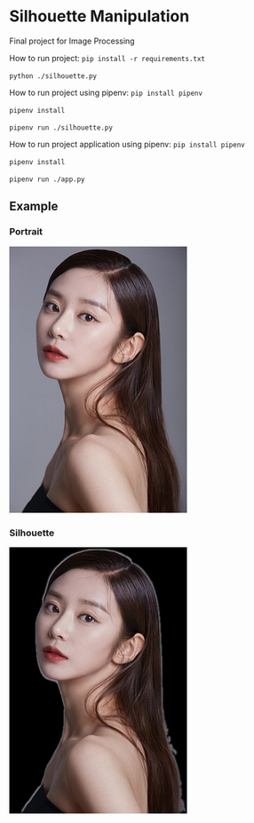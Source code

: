 # Silhouette Manipulation

Final project for Image Processing

How to run project:
`pip install -r requirements.txt`

`python ./silhouette.py`

How to run project using pipenv:
`pip install pipenv`

`pipenv install`

`pipenv run ./silhouette.py`

How to run project application using pipenv:
`pip install pipenv`

`pipenv install`

`pipenv run ./app.py`

## Example

### Portrait
![Portrait](./images/portrait.jpg)

### Silhouette
![Silouette](./images/silhouette.jpg)
